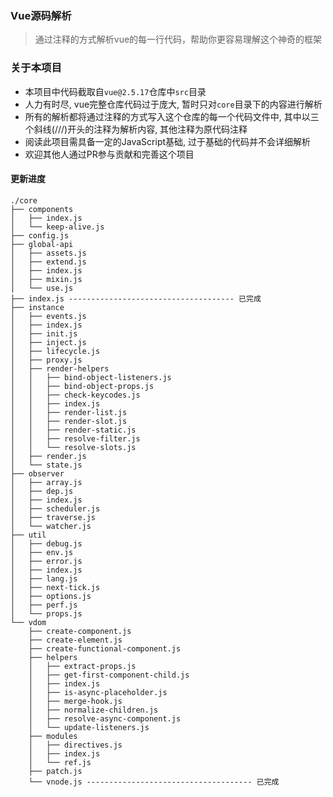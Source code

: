 ### Vue源码解析

> 通过注释的方式解析vue的每一行代码，帮助你更容易理解这个神奇的框架

### 关于本项目

- 本项目中代码截取自`vue@2.5.17`仓库中`src`目录
- 人力有时尽, vue完整仓库代码过于庞大, 暂时只对`core`目录下的内容进行解析
- 所有的解析都将通过注释的方式写入这个仓库的每一个代码文件中, 其中以三个斜线(///)开头的注释为解析内容, 其他注释为原代码注释
- 阅读此项目需具备一定的JavaScript基础, 过于基础的代码并不会详细解析
- 欢迎其他人通过PR参与贡献和完善这个项目

#### 更新进度

```
./core
├── components
│   ├── index.js
│   └── keep-alive.js
├── config.js
├── global-api
│   ├── assets.js
│   ├── extend.js
│   ├── index.js
│   ├── mixin.js
│   └── use.js
├── index.js ------------------------------------- 已完成
├── instance
│   ├── events.js
│   ├── index.js
│   ├── init.js
│   ├── inject.js
│   ├── lifecycle.js
│   ├── proxy.js
│   ├── render-helpers
│   │   ├── bind-object-listeners.js
│   │   ├── bind-object-props.js
│   │   ├── check-keycodes.js
│   │   ├── index.js
│   │   ├── render-list.js
│   │   ├── render-slot.js
│   │   ├── render-static.js
│   │   ├── resolve-filter.js
│   │   └── resolve-slots.js
│   ├── render.js
│   └── state.js
├── observer
│   ├── array.js
│   ├── dep.js
│   ├── index.js
│   ├── scheduler.js
│   ├── traverse.js
│   └── watcher.js
├── util
│   ├── debug.js
│   ├── env.js
│   ├── error.js
│   ├── index.js
│   ├── lang.js
│   ├── next-tick.js
│   ├── options.js
│   ├── perf.js
│   └── props.js
└── vdom
    ├── create-component.js
    ├── create-element.js
    ├── create-functional-component.js
    ├── helpers
    │   ├── extract-props.js
    │   ├── get-first-component-child.js
    │   ├── index.js
    │   ├── is-async-placeholder.js
    │   ├── merge-hook.js
    │   ├── normalize-children.js
    │   ├── resolve-async-component.js
    │   └── update-listeners.js
    ├── modules
    │   ├── directives.js
    │   ├── index.js
    │   └── ref.js
    ├── patch.js
    └── vnode.js ------------------------------------- 已完成
```